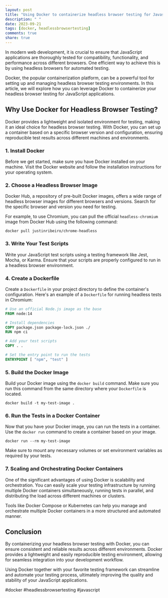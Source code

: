 ```yaml
---
layout: post
title: "Using Docker to containerize headless browser testing for Javascript applications"
description: " "
date: 2023-09-21
tags: [docker, headlessbrowsertesting]
comments: true
share: true
---
```


In modern web development, it is crucial to ensure that JavaScript applications are thoroughly tested for compatibility, functionality, and performance across different browsers. One efficient way to achieve this is by using headless browsers for automated testing. 

Docker, the popular containerization platform, can be a powerful tool for setting up and managing headless browser testing environments. In this article, we will explore how you can leverage Docker to containerize your headless browser testing for JavaScript applications.

## Why Use Docker for Headless Browser Testing?

Docker provides a lightweight and isolated environment for testing, making it an ideal choice for headless browser testing. With Docker, you can set up a container based on a specific browser version and configuration, ensuring reproducible test results across different machines and environments.

### 1. Install Docker

Before we get started, make sure you have Docker installed on your machine. Visit the Docker website and follow the installation instructions for your operating system.

### 2. Choose a Headless Browser Image

Docker Hub, a repository of pre-built Docker images, offers a wide range of headless browser images for different browsers and versions. Search for the specific browser and version you need for testing.

For example, to use Chromium, you can pull the official `headless-chromium` image from Docker Hub using the following command:

```shell
docker pull justinribeiro/chrome-headless
```

### 3. Write Your Test Scripts

Write your JavaScript test scripts using a testing framework like Jest, Mocha, or Karma. Ensure that your scripts are properly configured to run in a headless browser environment.

### 4. Create a Dockerfile

Create a `Dockerfile` in your project directory to define the container's configuration. Here's an example of a `Dockerfile` for running headless tests in Chromium:

```Dockerfile
# Use an official Node.js image as the base
FROM node:14

# Install dependencies
COPY package.json package-lock.json ./
RUN npm ci

# Add your test scripts
COPY . .

# Set the entry point to run the tests
ENTRYPOINT [ "npm", "test" ]
```

### 5. Build the Docker Image

Build your Docker image using the `docker build` command. Make sure you run this command from the same directory where your `Dockerfile` is located.

```shell
docker build -t my-test-image .
```

### 6. Run the Tests in a Docker Container

Now that you have your Docker image, you can run the tests in a container. Use the `docker run` command to create a container based on your image.

```shell
docker run --rm my-test-image
```

Make sure to mount any necessary volumes or set environment variables as required by your tests.

### 7. Scaling and Orchestrating Docker Containers

One of the significant advantages of using Docker is scalability and orchestration. You can easily scale your testing infrastructure by running multiple Docker containers simultaneously, running tests in parallel, and distributing the load across different machines or clusters.

Tools like Docker Compose or Kubernetes can help you manage and orchestrate multiple Docker containers in a more structured and automated manner.

## Conclusion

By containerizing your headless browser testing with Docker, you can ensure consistent and reliable results across different environments. Docker provides a lightweight and easily reproducible testing environment, allowing for seamless integration into your development workflow.

Using Docker together with your favorite testing framework can streamline and automate your testing process, ultimately improving the quality and stability of your JavaScript applications.

#docker #headlessbrowsertesting #javascript